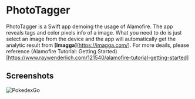 PhotoTagger
==========

PhotoTagger is a Swift app demoing the usage of Alamofire. The app reveals tags and color pixels info of a image. What you need to do is just select an image from the device and the app will automatically get the analytic result from **[Imagga]**(https://imagga.com/). For more deails, please reference (Alamofire Tutorial: Getting Started)[https://www.raywenderlich.com/121540/alamofire-tutorial-getting-started]

## Screenshots
![PokedexGo](https://github.com/soapyigu/30SwiftProjects/blob/master/Project%2022%20-%20PokedexGo/PhotoTagger.gif)
